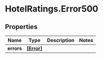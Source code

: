 # HotelRatings.Error500

## Properties

Name | Type | Description | Notes
------------ | ------------- | ------------- | -------------
**errors** | [**[Error]**](Error.md) |  | 


